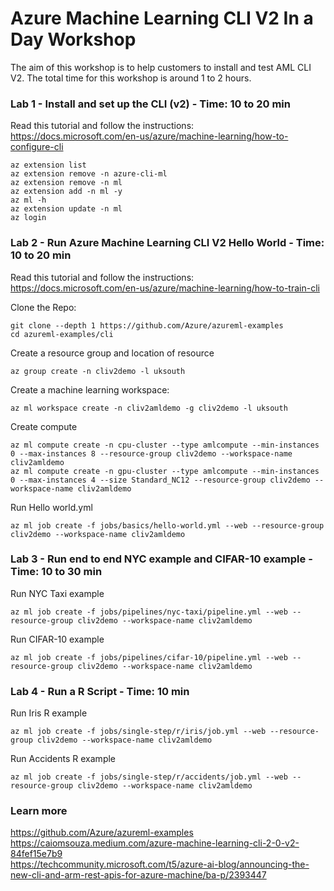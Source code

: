 # Azure Machine Learning CLI V2 In a Day Workshop

The aim of this workshop is to help customers to install and test AML CLI V2. The total time for this workshop is around 1 to 2 hours.

### Lab 1 - Install and set up the CLI (v2) - Time: 10 to 20 min

Read this tutorial and follow the instructions:<BR> 
https://docs.microsoft.com/en-us/azure/machine-learning/how-to-configure-cli<BR>

```
az extension list
az extension remove -n azure-cli-ml
az extension remove -n ml
az extension add -n ml -y
az ml -h
az extension update -n ml
az login
```

### Lab 2 - Run Azure Machine Learning CLI V2 Hello World - Time: 10 to 20 min

Read this tutorial and follow the instructions:<BR>
https://docs.microsoft.com/en-us/azure/machine-learning/how-to-train-cli <BR>

Clone the Repo:
```
git clone --depth 1 https://github.com/Azure/azureml-examples
cd azureml-examples/cli
```

Create a resource group and location of resource
```
az group create -n cliv2demo -l uksouth
```

Create a machine learning workspace:
```
az ml workspace create -n cliv2amldemo -g cliv2demo -l uksouth
```

Create compute
```
az ml compute create -n cpu-cluster --type amlcompute --min-instances 0 --max-instances 8 --resource-group cliv2demo --workspace-name cliv2amldemo
az ml compute create -n gpu-cluster --type amlcompute --min-instances 0 --max-instances 4 --size Standard_NC12 --resource-group cliv2demo --workspace-name cliv2amldemo
```

Run Hello world.yml
```
az ml job create -f jobs/basics/hello-world.yml --web --resource-group cliv2demo --workspace-name cliv2amldemo
```

### Lab 3 - Run end to end NYC example and CIFAR-10 example - Time: 10 to 30 min

Run NYC Taxi example 
```
az ml job create -f jobs/pipelines/nyc-taxi/pipeline.yml --web --resource-group cliv2demo --workspace-name cliv2amldemo
```

Run CIFAR-10 example 
```
az ml job create -f jobs/pipelines/cifar-10/pipeline.yml --web --resource-group cliv2demo --workspace-name cliv2amldemo
```

  
### Lab 4 - Run a R Script - Time: 10 min

Run Iris R example 
```
az ml job create -f jobs/single-step/r/iris/job.yml --web --resource-group cliv2demo --workspace-name cliv2amldemo
```
  
Run Accidents R example 
```
az ml job create -f jobs/single-step/r/accidents/job.yml --web --resource-group cliv2demo --workspace-name cliv2amldemo
```  

  
### Learn more
https://github.com/Azure/azureml-examples <BR>
https://caiomsouza.medium.com/azure-machine-learning-cli-2-0-v2-84fef15e7b9 <BR>
https://techcommunity.microsoft.com/t5/azure-ai-blog/announcing-the-new-cli-and-arm-rest-apis-for-azure-machine/ba-p/2393447 <BR>

  
